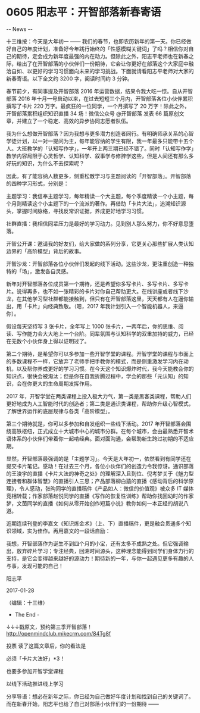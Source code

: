# 0605 阳志平：开智部落新春寄语

-- News --

十三维按：今天是大年初一 —— 我们的春节，也即农历新年的第一天。你已经做好自己的年度计划，准备好今年践行始终的「性感模糊关键词」了吗？相信你对自己的期待，定会成为新年度最强的内在动力。但除此之外，阳志平老师也在新春之际，给出了在开智部落的小伙伴们一份期待，它会让你更好在部落这个大家庭中融洽自如、以更好的学习习惯面向未来的学习挑战。下面就请看阳志平老师对大家的新春寄语。以下全文约 3200 字，阅读时间约 3 分钟。

春节前夕，有同事提及开智部落 2016 年运营数据，结果令我大吃一惊。自从开智部落 2016 年十月一号启动以来，在过去短短三个月内，开智部落各位小伙伴累积撰写了卡片 220 万字。最疯狂的一位同学，一个月撰写了 20 万字！除此之外，开智部落累积组织知识直播 34 场！微信公众号 @开智部落 发表 66 篇原创文章，并建立了一个稳定、高效的异步协同志愿者队伍。

我为什么想做开智部落？因为我想与更多潜力创造者同行。有明确师承关系的心智学徒计划，以一对一提问为主，每年能容纳的学生有限，我一年最多只能带十五个人。大班教学的「认知写作学」，一年开上两三期已经不错了。同时「认知写作学」教学内容局限于心灵哲学、认知科学、叙事学与修辞学这些，但是人间还有那么多好玩的知识，为什么不去探索呢？

因此，有了能容纳人数更多，侧重松散学习与主题阅读的「开智部落」。开智部落的四种学习形式，分别是：

主题学习：我信奉主题学习，每年精读一个大主题，每个季度精读一个小主题，每个月则精读这个小主题下的一个流派的著作。再借助「卡片大法」，追溯知识源头，掌握时间脉络，寻找反常识证据，养成更好地学习习惯。

社群直播：我相信同辈压力是最好的学习动力。见到别人那么努力，你不好意思堕落。

开智公开课：邀请我的好友们，给大家做的系列分享，它更关心那些扩展人类认知边界的「高阶模型」背后的故事。

开智沙龙：开智部落各位小伙伴们发起的线下活动。这些沙龙，更注重创造一种独特的「场」，激发各自灵感。

新年对开智部落各位成员第一个期待，还是希望你多写卡片、多写卡片、多写卡片。说得再多，也不如一张精彩的卡片对你自己帮助更大。在线讲座或者线下沙龙，在其他学习型社群都能接触到，但只有在开智部落这里，天天都有人在逼你输出，用「卡片」向经典致敬。（嗯，2017 年我计划引入一个智能机器人，来逼你）。

假设每天坚持写 3 张卡片，全年写上 1000 张卡片，一两年后，你的思维、阅读、写作能力会大大地上一个台阶。同辈氛围与认知科学的双重加持的威力，已经在无数个小伙伴身上得以证明过了。

第二个期待，是希望你可以多参加一些开智学堂的课程。开智学堂的课程与市面上的多数课程不一样，它放弃了老师手把手教你的模式，而是侧重激发学习内在动机，以及帮你养成更好的学习习惯。在今天这个知识爆炸时代，我今天能教会你的知识点，很快会被淘汰；但是你在自我折腾过程中，学会的那些「元认知」的知识，会在你更大的生命周期发挥作用。

2017 年，开智学堂在两类课程上投入极大力气，第一类是黑客类课程，帮助人们更好地成为人工智能时代的创造者；第二类是通识类课程，帮助你升级心智模式，了解世界运作的底层规律与各类「高阶模型」。

第三个期待就是，你可以多参加和自发组织一些线下活动。2017 年开智部落会围绕高铁枢纽，正式成立十大城市中心的城市分群。在每个城市，会由最熟悉开智术语体系的小伙伴们带着你一起啃经典。面对面沟通，会帮助新生跨过初期的不适应期。

显然，开智部落最强调的是「主题学习」。今天是大年初一，依然看到有同学还在提交卡片笔记。感动！在过去三个月，各位小伙伴们的创造力令我惊讶。通识部落的王浚宇的直播《卡片大法的神奇之处》的理解深入且到位、倪考梦关于《魅力型连接者和群体智慧》的直播引人三思；产品部落柳白猿的直播《感动背后的科学原理》，令人感动，张昀同学的直播稿件《产品如人：微信的价值观》被众多 IT 媒体竞相转载；作家部落赵悦同学的直播《写作的恢复性训练》帮助你找回幼时的作家梦，文茵同学的直播《如何从零开始创作短篇小说》教你如何一本正经的胡说八道。

近期连续刊登的李嘉文《知识炼金术》（上、下）直播稿件，更是融会贯通多个知识领域，实为佳作。再用嘉文的一段话自励：

我想，开智部落作为诞生不到四个月的小宝，还有太多不成熟之处。但它强调输出，放弃碎片学习；专注经典，回溯时间源头，这种理念能得到同学们身体力行的支持，是它会变得越来越好的源动力！期待新的一年，与你一起遇见更多有趣的人与事，发现可能的自己！

阳志平

2017-01-28

（编辑：十三维）

- The End -

↓↓↓戳原文，预约第三季开智部落！ http://openmindclub.mikecrm.com/84Tg8f

投票 读了这篇文章后，你的看法是

必须「卡片大法好」*3！

也要多参加开智学堂课程

以线下活动推进线上学习

分享导语：想必在新年之际，你已经为自己做好年度计划和找到自己的关键词了。而在新春开始，阳志平也给了自己对部落小伙伴们的一份期待 ——

